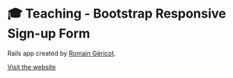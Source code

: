 # 🎓  Teaching - Bootstrap Responsive Sign-up Form

Rails app created by [Romain Géricot](https://www.romaingericot.fr).

[Visit the website](https://romaingericot.github.io/bootstrap-responsive-signup-form)
